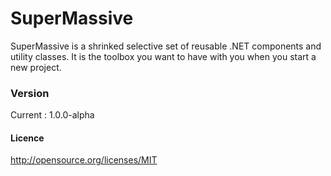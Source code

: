 # SuperMassive

SuperMassive is a shrinked selective set of reusable .NET components and utility classes.
It is the toolbox you want to have with you when you start a new project.

### Version

Current : 1.0.0-alpha

#### Licence

http://opensource.org/licenses/MIT